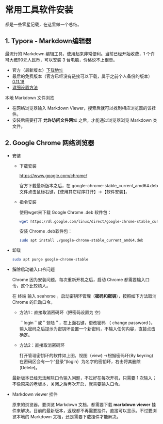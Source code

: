 # 常用工具软件安装

都是一些零星记载，在这里做一个总结。

## 1. Typora - Markdown编辑器

最流行的 Markdown 编辑工具，使用起来非常便利。当前已经开始收费，1 个许可大概90元人民币，可以安装 3 台电脑，价格说不上很贵。

- 官方（最新版本）[下载地址](https://www.typora.io/)
- 最后的免费版本（官方已经没有链接可以下载，属于之前个人备份的版本）[0.11.18](data/typora_0.11.18_amd64.deb)
- [详细设置方法](https://github.com/liu-tokyo/TOOLS/blob/main/01-Typora_Markdown%E7%BC%96%E8%BE%91%E5%B7%A5%E5%85%B7.md)

本地 Markdown 文件浏览

- 在网络浏览器输入 Markdown Viewer，搜索后就可以找到相应浏览器的该挂件。
- 安装后需要打开 **允许访问文件网址** 之后，才能通过浏览器浏览 Markdown 类文件。



## 2. Google Chrome 网络浏览器

- 安装

  - 下载安装

    https://www.google.com/chrome/

    官方下载最新版本之后，在 google-chrome-stable_current_amd64.deb 文件点击鼠标右键，【使用其它程序打开】→【软件安装】。

  - 指令安装

    使用wget来下载 Google Chrome .deb 软件包：

    ```bash
    wget https://dl.google.com/linux/direct/google-chrome-stable_current_amd64.deb
    ```

    安装 Chrome .deb软件包：

    ```bash
    sudo apt install ./google-chrome-stable_current_amd64.deb
    ```

- 卸载

  ```bash
  sudo apt purge google-chrome-stable
  ```

- 解除启动输入口令问题

  Chrome 因为安装问题，每次重新开机之后，启动 Chrome 都需要输入口令，这个比较烦人。

  在 终端 输入 seahorse ，启动密钥环管理（**密码和密钥**），按照如下方法取消 Chrome 的启动口令。 

  - 方法1：直接取消密码环（把密码设置为 空）

    ＂login＂或＂登陆＂，在上面右键，更改密码 （ change password )，输入密码之后提示为密钥环设置一个新密码，不输入任何内容，直接点击确定。

  - 方法2：直接取消密码环

    打开管理密钥环的软件如上图，视图（view) ->根据密码环(By keyring) 在密码区会有一个“登录”(login）为名字的密钥环，右击将其删除(Delete)。

  最新版本已经无法解除口令输入问题，不过好在每次开机，只需要 1 次输入；不像原来的老版本，关闭之后再次开启，就需要输入口令。

- Markdown viewer 挂件

  原来的浏览器，要浏览 Markdown 文档，都需要下载 **markdown viewer** 挂件来解决。目前的最新版本，返现都不再需要挂件，直接可以显示。不过要浏览本地的 Markdown 文档，还是需要下载挂件才能解决。